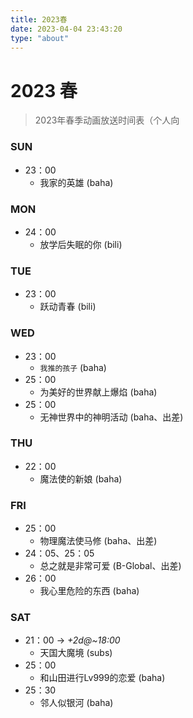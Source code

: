 ```yaml
---
title: 2023春
date: 2023-04-04 23:43:20
type: "about"
---
```


# 2023 春

> 2023年春季动画放送时间表（个人向

### SUN

- 23：00
  - 我家的英雄 (baha)

### MON

- 24：00
  - 放学后失眠的你 (bili)

### TUE

- 23：00
  - 跃动青春 (bili)

### WED

- 23：00
  - `我推的孩子` (baha)
- 25：00
  - 为美好的世界献上爆焰 (baha)
- 25：00 
  - 无神世界中的神明活动 (baha、出差)

### THU

- 22：00
  - 魔法使的新娘 (baha)

### FRI

- 25：00
  - 物理魔法使马修 (baha、出差)
- 24：05、25：05
  - 总之就是非常可爱 (B-Global、出差)
- 26：00
  - 我心里危险的东西 (baha)

### SAT

- 21：00 -> *+2d@~18:00*
  - 天国大魔境 (subs)
- 25：00
  - 和山田进行Lv999的恋爱 (baha)
- 25：30
  - 邻人似银河 (baha)